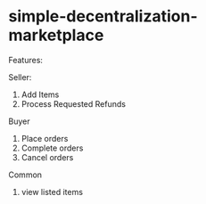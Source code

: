 # simple-decentralization-marketplace

Features:

Seller:
  1. Add Items
  2. Process Requested Refunds

Buyer  
  1. Place orders
  2. Complete orders
  3. Cancel orders

Common
  1. view listed items
  
